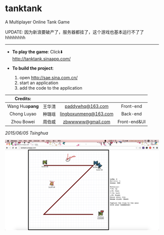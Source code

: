 # tanktank
A Multiplayer Online Tank Game

UPDATE: 因为新浪要破产了，服务器都挂了，这个游戏也基本运行不了了hhhhhhhh


***
* **To play the game**: Click⬇️  
  http://tanktank.sinaapp.com/ 
  
* **To build the project**: 
  1. open http://sae.sina.com.cn/
  2. start an application
  3. add the code to the application

Credits:| 　|　 |　
:----:|:----:|:----:|:----:
Wang Hua**pang**| 王华清| paddywhq@163.com| Front-end
Chong Luyao| 种璐瑶| lingboxunmeng@163.com| Back-end
Zhou Bowei| 周伯威| zbwwwww@gmail.com| Front-end&UI


*2015/06/05 Tsinghua*

![](QQ20150605-1@2x.png)
